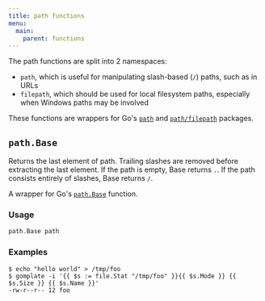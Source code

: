 ```yaml
---
title: path functions
menu:
  main:
    parent: functions
---
```


The path functions are split into 2 namespaces: 
- `path`, which is useful for manipulating slash-based (`/`) paths, such as in URLs
- `filepath`, which should be used for local filesystem paths, especially when Windows paths may be involved

These functions are wrappers for Go's [`path`](https://golang.org/pkg/path/) and [`path/filepath`](https://golang.org/pkg/path/filepath/) packages.

## `path.Base`

Returns the last element of path. Trailing slashes are removed before extracting the last element. If the path is empty, Base returns `.`. If the path consists entirely of slashes, Base returns `/`.

A wrapper for Go's [`path.Base`](https://golang.org/pkg/path/#Base) function.

### Usage
```go
path.Base path
```

### Examples

```console
$ echo "hello world" > /tmp/foo
$ gomplate -i '{{ $s := file.Stat "/tmp/foo" }}{{ $s.Mode }} {{ $s.Size }} {{ $s.Name }}'
-rw-r--r-- 12 foo
```

